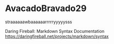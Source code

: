 # AvacadoBravado29
straaaaaawbaaaaaarrrrryyyyysss

Daring Fireball: Markdown Syntax Documentation
https://daringfireball.net/projects/markdown/syntax
